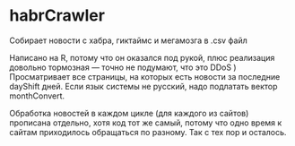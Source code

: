 # habrCrawler
Собирает новости с хабра, гиктаймс и мегамозга в .csv файл

Написано на R, потому что он оказался под рукой, плюс реализация довольно тормозная — точно не подумают, что это DDoS )
Просматривает все страницы, на которых есть новости за последние dayShift дней. Если язык системы не русский, надо подлатать вектор monthConvert.

Обработка новостей в каждом цикле (для каждого из сайтов) прописана отдельно, хотя код тот же самый, потому что одно время к сайтам приходилось обращаться по разному. Так с тех пор и осталось.
